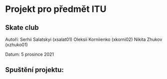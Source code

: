 # Projekt pro předmět ITU
## Skate club

Autoří:  Serhii Salatskyi (xsalat01)
         Oleksii Korniienko (xkorni02)
         Nikita Zhukov (xzhuko01)

Datum: 5 prosince 2021

## Spuštění projektu:

